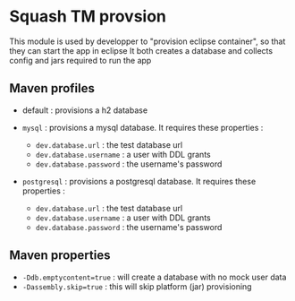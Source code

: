 Squash TM provsion
==================

This module is used by developper to "provision eclipse container", so that they can start the app in eclipse
It both creates a database and collects config and jars required to run the app

Maven profiles
--------------

* default : provisions a h2 database

* `mysql` : provisions a mysql database. It requires these properties :
	* `dev.database.url` : the test database url
	* `dev.database.username` : a user with DDL grants
	* `dev.database.password` : the username's password
	
* `postgresql` : provisions a postgresql database. It requires these properties :
	* `dev.database.url` : the test database url
	* `dev.database.username` : a user with DDL grants
	* `dev.database.password` : the username's password
	

Maven properties
----------------

* `-Ddb.emptycontent=true` : will create a database with no mock user data
* `-Dassembly.skip=true` : this will skip platform (jar) provisioning